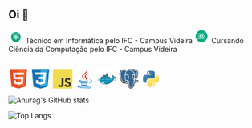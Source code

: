 <!--
**RafaelWurzius/RafaelWurzius** is a ✨ _special_ ✨ repository because its `README.md` (this file) appears on your GitHub profile.

Here are some ideas to get you started:

- 🔭 I’m currently working on ...
- 🌱 I’m currently learning ...
- 👯 I’m looking to collaborate on ...
- 🤔 I’m looking for help with ...
- 💬 Ask me about ...
- 📫 How to reach me: ...
- 😄 Pronouns: ...
- ⚡ Fun fact: ...

![Logo do curso](info.png) Técnico em Informática pelo IFC - Campus Videira
![Logo do curso](BCC.png) Cursando Ciência da Computação  pelo IFC - Campus Videira

[![Anurag's GitHub stats](https://github-readme-stats.vercel.app/api?username=rafaelwurzius)](https://github.com/anuraghazra/github-readme-stats)
[![Top Langs](https://github-readme-stats.vercel.app/api/top-langs/?username=rafaelwurzius)](https://github.com/anuraghazra/github-readme-stats)
[![Top Langs](https://github-readme-stats.vercel.app/api/top-langs/?username=rafaelwurzius&layout=pie)](https://github.com/anuraghazra/github-readme-stats) 
-->
## Oi 👋

<img src="info.png" alt="Logo do curso" width="30"/> Técnico em Informática pelo IFC - Campus Videira
<img src="BCC.png" alt="Logo do curso" width="30"/>  Cursando Ciência da Computação  pelo IFC - Campus Videira

<div style="display: inline_block"><br>
  <img align="center" alt="HTML5" title="HTML5" height="40" width="40"
       src="https://raw.githubusercontent.com/devicons/devicon/master/icons/html5/html5-original.svg">
  <img align="center" alt="CSS3" title="CSS3" height="40" width="40"
       src="https://raw.githubusercontent.com/devicons/devicon/master/icons/css3/css3-original.svg">
  <img align="center" alt="JavaScript" title="JavaScript" height="40" width="40"
       src="https://raw.githubusercontent.com/devicons/devicon/master/icons/javascript/javascript-original.svg">
  <img align="center" alt="Java" title="Java" height="40" width="40"
       src="https://raw.githubusercontent.com/devicons/devicon/master/icons/java/java-original.svg">
  <img align="center" alt="Docker" title="Docker" height="40" width="40"
       src="https://raw.githubusercontent.com/devicons/devicon/master/icons/docker/docker-original.svg">
  <img align="center" alt="PostgreSQL" title="PostgreSQL" height="40" width="40"
       src="https://raw.githubusercontent.com/devicons/devicon/master/icons/postgresql/postgresql-original.svg">
  <img align="center" alt="Python" title="Python" height="40" width="40"
       src="https://raw.githubusercontent.com/devicons/devicon/master/icons/python/python-original.svg">
</div>



![Anurag's GitHub stats](https://github-readme-stats.vercel.app/api?username=rafaelwurzius&show_icons=true)

![Top Langs](https://github-readme-stats.vercel.app/api/top-langs/?username=rafaelwurzius&layout=compact)

<link rel="stylesheet" type='text/css' href="https://cdn.jsdelivr.net/gh/devicons/devicon@latest/devicon.min.css" />


